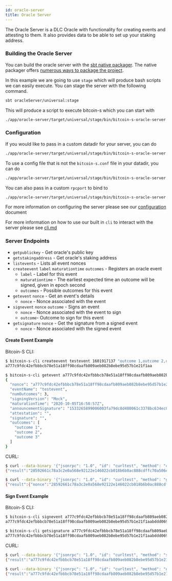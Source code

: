 ```yaml
---
id: oracle-server
title: Oracle Server
---
```


The Oracle Server is a DLC Oracle with functionality for creating events and attesting to them.
It also provides data to be able to set up your staking address.

### Building the Oracle Server

You can build the oracle server with the [sbt native packager](https://github.com/sbt/sbt-native-packager).
The native packager offers [numerous ways to package the project](https://github.com/sbt/sbt-native-packager#examples).

In this example we are going to use `stage` which will produce bash scripts we can easily execute. You can stage the server with the following command.

```bash
sbt oracleServer/universal:stage
```

This will produce a script to execute bitcoin-s which you can start with

```bash
./app/oracle-server/target/universal/stage/bin/bitcoin-s-oracle-server
```

### Configuration

If you would like to pass in a custom datadir for your server, you can do

```bash
./app/oracle-server/target/universal/stage/bin/bitcoin-s-oracle-server --datadir /path/to/datadir/
```

To use a config file that is not the `bitcoin-s.conf` file in your datadir, you can do

```bash
./app/oracle-server/target/universal/stage/bin/bitcoin-s-oracle-server --conf /path/to/file.conf
```

You can also pass in a custom `rpcport` to bind to

```bash
./app/oracle-server/target/universal/stage/bin/bitcoin-s-oracle-server --rpcport 12345
```

For more information on configuring the server please see our [configuration](../config/configuration.md) document

For more information on how to use our built in `cli` to interact with the server please see [cli.md](../applications/cli.md)

### Server Endpoints

- `getpublickey` - Get oracle's public key
- `getstakingaddress` - Get oracle's staking address
- `listevents` - Lists all event nonces
- `createevent` `label` `maturationtime` `outcomes` - Registers an oracle event
  - `label` - Label for this event
  - `maturationtime` - The earliest expected time an outcome will be signed, given in epoch second
  - `outcomes` - Possible outcomes for this event
- `getevent` `nonce` - Get an event's details
  - `nonce` - Nonce associated with the event
- `signevent` `nonce` `outcome` - Signs an event
  - `nonce` - Nonce associated with the event to sign
  - `outcome`- Outcome to sign for this event
- `getsignature` `nonce` - Get the signature from a signed event
  - `nonce` - Nonce associated with the signed event
  
#### Create Event Example

Bitcoin-S CLI:
```bash
$ bitcoin-s-cli createevent testevent 1601917137 "outcome 1,outcome 2,outcome 3"
a777c9fdc42efbbbcb78e51a18ff98cdaafb809aeb082b8ebe95d57b1e21f1aa

$ bitcoin-s-cli getevent a777c9fdc42efbbbcb78e51a18ff98cdaafb809aeb082b8ebe95d57b1e21f1aa
{
  "nonce": "a777c9fdc42efbbbcb78e51a18ff98cdaafb809aeb082b8ebe95d57b1e21f1aa",
  "eventName": "testevent",
  "numOutcomes": 3,
  "signingVersion": "Mock",
  "maturationTime": "2020-10-05T16:58:57Z",
  "announcementSignature": "1533265899006003fa79dc0d480061c3378bc634ec041efc97fc70827f3a1c9f30e05373f36c2e2dd9d2ad64d8aaee17fef724af2284b87724b949d48846920c",
  "attestation": "",
  "signature": "",
  "outcomes": [
    "outcome 1",
    "outcome 2",
    "outcome 3"
  ]
}
```

CURL:
```bash
$ curl --data-binary '{"jsonrpc": "1.0", "id": "curltest", "method": "createevent", "params": ["testEvent", 1601917137, ["outcome 1", "outcome 2", "outcome 3"]]}' -H "Content-Type: application/json" http://127.0.0.1:9999/
{"result":"28592661c78a3c2e0a568e92122e146022cb018b6b0ac888cdffc70a506e9ad2","error":null}

$ curl --data-binary '{"jsonrpc": "1.0", "id": "curltest", "method": "getevent", "params": ["28592661c78a3c2e0a568e92122e146022cb018b6b0ac888cdffc70a506e9ad2"]}' -H "Content-Type: application/json" http://127.0.0.1:9999/
{"result":{"nonce":"28592661c78a3c2e0a568e92122e146022cb018b6b0ac888cdffc70a506e9ad2","eventName":"testEvent","numOutcomes":3,"signingVersion":"Mock","maturationTime":"2020-10-05T16:58:57Z","commitmentSignature":"a91499fa83ca607b06bb919284e002452d6c8f396295495586886b1f7e6d6f094c7d1504f35ee2210a036313569c1951aada6b3d52248f77c7e2c5836a970dd7","attestation":"","signature":"","outcomes":["outcome 1","outcome 2","outcome 3"]},"error":null}
```

#### Sign Event Example

Bitcoin-S CLI:

```bash
$ bitcoin-s-cli signevent a777c9fdc42efbbbcb78e51a18ff98cdaafb809aeb082b8ebe95d57b1e21f1aa "outcome 1"
a777c9fdc42efbbbcb78e51a18ff98cdaafb809aeb082b8ebe95d57b1e21f1aabddd069a3295eb8e02a8a89de4b50b063ffeb290e5d1c6ea3e4e21efb2ad208f

$ bitcoin-s-cli getsignature a777c9fdc42efbbbcb78e51a18ff98cdaafb809aeb082b8ebe95d57b1e21f1aa
a777c9fdc42efbbbcb78e51a18ff98cdaafb809aeb082b8ebe95d57b1e21f1aabddd069a3295eb8e02a8a89de4b50b063ffeb290e5d1c6ea3e4e21efb2ad208f
```

CURL:
```bash
$ curl --data-binary '{"jsonrpc": "1.0", "id": "curltest", "method": "signevent", "params": ["a777c9fdc42efbbbcb78e51a18ff98cdaafb809aeb082b8ebe95d57b1e21f1aa", "outcome 1"]}' -H "Content-Type: application/json" http://127.0.0.1:9999/
{"result":"a777c9fdc42efbbbcb78e51a18ff98cdaafb809aeb082b8ebe95d57b1e21f1aabddd069a3295eb8e02a8a89de4b50b063ffeb290e5d1c6ea3e4e21efb2ad208f","error":null}

$ curl --data-binary '{"jsonrpc": "1.0", "id": "curltest", "method": "getsignature", "params": ["a777c9fdc42efbbbcb78e51a18ff98cdaafb809aeb082b8ebe95d57b1e21f1aa"]}' -H "Content-Type: application/json" http://127.0.0.1:9999/
{"result":"a777c9fdc42efbbbcb78e51a18ff98cdaafb809aeb082b8ebe95d57b1e21f1aabddd069a3295eb8e02a8a89de4b50b063ffeb290e5d1c6ea3e4e21efb2ad208f","error":null}
```
